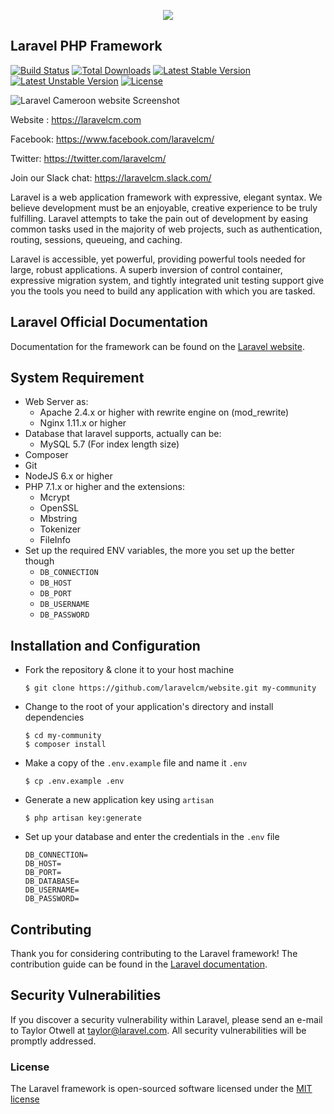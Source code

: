 <p align="center"><img src="https://pix.watch/thumb/32jPDu/oHWN60.png"></p>

## Laravel PHP Framework

[![Build Status](https://travis-ci.org/laravel/framework.svg)](https://travis-ci.org/laravel/framework)
[![Total Downloads](https://poser.pugx.org/laravel/framework/d/total.svg)](https://packagist.org/packages/laravel/framework)
[![Latest Stable Version](https://poser.pugx.org/laravel/framework/v/stable.svg)](https://packagist.org/packages/laravel/framework)
[![Latest Unstable Version](https://poser.pugx.org/laravel/framework/v/unstable.svg)](https://packagist.org/packages/laravel/framework)
[![License](https://poser.pugx.org/laravel/framework/license.svg)](https://packagist.org/packages/laravel/framework)

![Laravel Cameroon website Screenshot](https://pix.watch/m8Qxua/Ta44mF.png)

Website : https://laravelcm.com

Facebook: https://www.facebook.com/laravelcm/

Twitter: https://twitter.com/laravelcm/

Join our Slack chat: https://laravelcm.slack.com/

Laravel is a web application framework with expressive, elegant syntax. We believe development must be an enjoyable, creative experience to be truly fulfilling. Laravel attempts to take the pain out of development by easing common tasks used in the majority of web projects, such as authentication, routing, sessions, queueing, and caching.

Laravel is accessible, yet powerful, providing powerful tools needed for large, robust applications. A superb inversion of control container, expressive migration system, and tightly integrated unit testing support give you the tools you need to build any application with which you are tasked.

## Laravel Official Documentation

Documentation for the framework can be found on the [Laravel website](http://laravel.com/docs).

## System Requirement

* Web Server as:
  - Apache 2.4.x or higher with rewrite engine on (mod_rewrite)  
  - Nginx 1.11.x or higher
* Database that laravel supports, actually can be:
  - MySQL 5.7 (For index length size)
* Composer
* Git
* NodeJS 6.x or higher
* PHP 7.1.x or higher and the extensions:
  - Mcrypt
  - OpenSSL
  - Mbstring
  - Tokenizer
  - FileInfo
* Set up the required ENV variables, the more you set up the better though
  - `DB_CONNECTION`
  - `DB_HOST`
  - `DB_PORT`
  - `DB_USERNAME`
  - `DB_PASSWORD`

## Installation and Configuration
* Fork the repository & clone it to your host machine

    ```shell
    $ git clone https://github.com/laravelcm/website.git my-community
    ```

* Change to the root of your application's directory and install dependencies

    ```shell
    $ cd my-community
    $ composer install
    ```

* Make a copy of the `.env.example` file  and name it `.env`

    ```shell
    $ cp .env.example .env
    ```

* Generate a new application key using `artisan`

    ```shell
    $ php artisan key:generate
    ```

* Set up your database and enter the credentials in the `.env` file

    ```
    DB_CONNECTION=
    DB_HOST=
    DB_PORT=
    DB_DATABASE=
    DB_USERNAME=
    DB_PASSWORD=
    ```

## Contributing

Thank you for considering contributing to the Laravel framework! The contribution guide can be found in the [Laravel documentation](http://laravel.com/docs/contributions).

## Security Vulnerabilities

If you discover a security vulnerability within Laravel, please send an e-mail to Taylor Otwell at taylor@laravel.com. All security vulnerabilities will be promptly addressed.

### License

The Laravel framework is open-sourced software licensed under the [MIT license](http://opensource.org/licenses/MIT)
